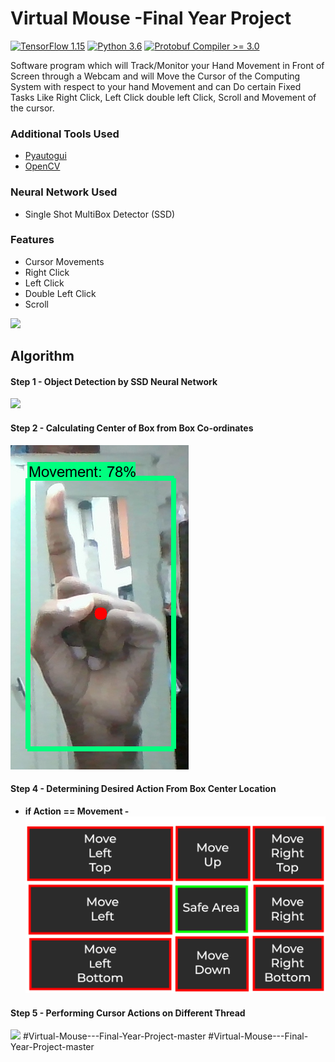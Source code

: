 # Virtual Mouse -Final Year Project
[![TensorFlow 1.15](https://img.shields.io/badge/TensorFlow-1.15-FF6F00?logo=tensorflow)](https://github.com/tensorflow/tensorflow/releases/tag/v1.15.0)
[![Python 3.6](https://img.shields.io/badge/Python-3.6-3776AB)](https://www.python.org/downloads/release/python-360/)
[![Protobuf Compiler >= 3.0](https://img.shields.io/badge/ProtoBuf%20Compiler-%3E3.0-brightgreen)](https://grpc.io/docs/protoc-installation/#install-using-a-package-manager)


Software program which will Track/Monitor your Hand Movement in
Front of Screen through a Webcam and
will Move the Cursor of the Computing
System with respect to your hand
Movement and can Do certain Fixed
Tasks Like Right Click, Left Click double
left Click, Scroll and Movement of the
cursor.

### Additional Tools Used  
- [Pyautogui](https://pypi.org/project/PyAutoGUI/)
- [OpenCV](https://github.com/opencv/opencv)

### Neural Network Used
- Single Shot MultiBox Detector (SSD) 

### Features
- Cursor Movements
- Right Click
- Left Click
- Double Left Click
- Scroll

![](name-of-giphy.gif)

## Algorithm 
#### Step 1 - Object Detection by SSD Neural Network 
![](movement.gif)
#### Step 2 - Calculating Center of Box from Box Co-ordinates 
![](center.jpg)
#### Step 4 - Determining Desired Action From Box Center Location 
  * **if Action == Movement -**
  ![](snap.jpg)
#### Step 5 - Performing Cursor Actions on Different Thread  
![](mouse.gif)
 #Virtual-Mouse---Final-Year-Project-master
 #Virtual-Mouse---Final-Year-Project-master
